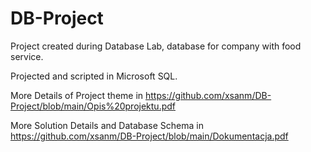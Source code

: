 # DB-Project

Project created during Database Lab, database for company with food service.

Projected and scripted in Microsoft SQL.


More Details of Project theme in https://github.com/xsanm/DB-Project/blob/main/Opis%20projektu.pdf

More Solution Details and Database Schema in https://github.com/xsanm/DB-Project/blob/main/Dokumentacja.pdf
